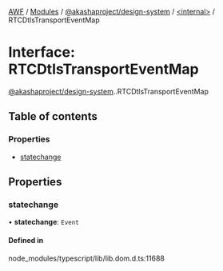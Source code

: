[AWF](../README.md) / [Modules](../modules.md) / [@akashaproject/design-system](../modules/akashaproject_design_system.md) / [<internal\>](../modules/akashaproject_design_system._internal_.md) / RTCDtlsTransportEventMap

# Interface: RTCDtlsTransportEventMap

[@akashaproject/design-system](../modules/akashaproject_design_system.md).[<internal>](../modules/akashaproject_design_system._internal_.md).RTCDtlsTransportEventMap

## Table of contents

### Properties

- [statechange](akashaproject_design_system._internal_.RTCDtlsTransportEventMap.md#statechange)

## Properties

### statechange

• **statechange**: `Event`

#### Defined in

node_modules/typescript/lib/lib.dom.d.ts:11688
